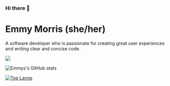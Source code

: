 ### Hi there 👋
# Emmy Morris (she/her)
A software developer who is passionate for creating great user experiences and writing clear and concise code. 

<img src="{https://img.shields.io/badge/LinkedIn-EmmyMorris?style=for-the-badge&logo=linkedin&logoColor=white}" />

![Emmys's GitHub stats](https://github-readme-stats.vercel.app/api?username=emmymorris&show_icons=true&theme=tokyonight)


[![Top Langs](https://github-readme-stats.vercel.app/api/top-langs/?username=emmymorris&theme=tokyonight&layout=compact)](https://github.com/emmymorris/github-readme-stats)
